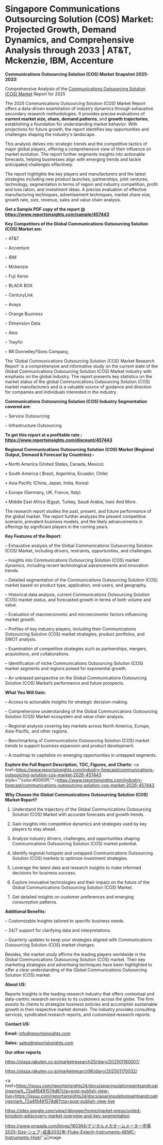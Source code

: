 # Singapore Communications Outsourcing Solution  (COS) Market: Projected Growth, Demand Dynamics, and Comprehensive Analysis through 2033 | AT&T, Mckenzie, IBM, Accenture

<strong>Communications Outsourcing Solution  (COS) Market Snapshot 2025-2033:</strong>

Comprehensive Analysis of the <a href=https://www.reportsinsights.com/sample/457443>Communications Outsourcing Solution  (COS) Market</a> Report for 2025

The 2025 Communications Outsourcing Solution  (COS) Market Report offers a data-driven examination of industry dynamics through exhaustive secondary research methodologies. It provides precise evaluations of <strong>current market size, share, demand patterns</strong>, and <strong>growth trajectories</strong>, establishing a foundation for understanding market behavior. With projections for future growth, the report identifies key opportunities and challenges shaping the industry's landscape.

This analysis delves into strategic trends and the competitive tactics of major global players, offering a comprehensive view of their influence on market evolution. The report further segments insights into actionable forecasts, helping businesses align with emerging trends and tackle anticipated challenges effectively.

The report highlights the key players and manufacturers and the latest strategies including new product launches, partnerships, joint ventures, technology, segmentation in terms of region and industry competition, profit and loss ration, and investment ideas. A precise evaluation of effective manufacturing techniques, advertisement techniques, market share size, growth rate, size, revenue, sales and value chain analysis.

<strong>Get a Sample PDF copy of the report @ <a href=https://www.reportsinsights.com/sample/457443 style=color:#0000ff;>https://www.reportsinsights.com/sample/457443</a></strong>

<strong>Key Competitors of the Global Communications Outsourcing Solution  (COS) Market are:</strong>

‣ AT&T

‣ Accenture

‣ IBM

‣ Mckenzie

‣ Fuji Xerox

‣ BLACK BOX

‣ CenturyLink

‣ Avaya

‣ Orange Business

‣ Dimension Data

‣ Atos

‣ Treyfin

‣ RR Donnelley?Sons Company,

The ‘Global Communications Outsourcing Solution  (COS) Market Research Report’ is a comprehensive and informative study on the current state of the Global Communications Outsourcing Solution  (COS) Market industry with emphasis on the global industry. The report presents key statistics on the market status of the global Communications Outsourcing Solution  (COS) market manufacturers and is a valuable source of guidance and direction for companies and individuals interested in the industry.

<strong>Communications Outsourcing Solution  (COS) Industry Segmentation covered are:</strong>

‣ Service Outsourcing

‣ Infrastructure Outsourcing

<strong>To get this report at a profitable rate.: <a href=https://www.reportsinsights.com/discount/457443 style=color:#0000ff;>https://www.reportsinsights.com/discount/457443</a></strong>

<strong>Regional Communications Outsourcing Solution  (COS) Market (Regional Output, Demand &amp; Forecast by Countries):-</strong>

• North America (United States, Canada, Mexico)

• South America ( Brazil, Argentina, Ecuador, Chile)

• Asia Pacific (China, Japan, India, Korea)

• Europe (Germany, UK, France, Italy)

• Middle East Africa (Egypt, Turkey, Saudi Arabia, Iran) And More.

The research report studies the past, present, and future performance of the global market. The report further analyzes the present competitive scenario, prevalent business models, and the likely advancements in offerings by significant players in the coming years.

<strong>Key Features of the Report:</strong>

– Exhaustive analysis of the Global Communications Outsourcing Solution  (COS) Market, including drivers, restraints, opportunities, and challenges.

– Insights into Communications Outsourcing Solution  (COS) market dynamics, including recent technological advancements and innovation trends.

– Detailed segmentation of the Communications Outsourcing Solution  (COS) market based on product type, application, end-users, and geography.

– Historical data analysis, current Communications Outsourcing Solution  (COS) market status, and forecasted growth in terms of both volume and value.

– Evaluation of macroeconomic and microeconomic factors influencing market growth.

– Profiles of key industry players, including their Communications Outsourcing Solution  (COS) market strategies, product portfolios, and SWOT analysis.

– Examination of competitive strategies such as partnerships, mergers, acquisitions, and collaborations.

– Identification of niche Communications Outsourcing Solution  (COS) market segments and regions poised for exponential growth.

– An unbiased perspective on the Global Communications Outsourcing Solution  (COS) Market’s performance and future prospects.

<strong>What You Will Gain:</strong>

– Access to actionable insights for strategic decision-making.

– Comprehensive understanding of the Global Communications Outsourcing Solution  (COS) Market ecosystem and value chain analysis.

– Regional analysis covering key markets across North America, Europe, Asia-Pacific, and other regions.

– Benchmarking of Communications Outsourcing Solution  (COS) market trends to support business expansion and product development.

– A roadmap to capitalize on emerging opportunities in untapped segments.

<strong>Explore the Full Report Description, TOC, Figures, and Charts:</strong>
<a href=https://www.reportsinsights.com/industry-forecast/communications-outsourcing-solution-cos-market-2026-457443 style=""color:#0000ff;"">https://www.reportsinsights.com/industry-forecast/communications-outsourcing-solution-cos-market-2026-457443</a>

<strong>Why Choose the Global Communications Outsourcing Solution  (COS) Market Report?</strong>

1. Understand the trajectory of the Global Communications Outsourcing Solution  (COS) Market with accurate forecasts and growth trends.

2. Gain insights into competitive dynamics and strategies used by key players to stay ahead.

3. Analyze industry drivers, challenges, and opportunities shaping Communications Outsourcing Solution  (COS) market potential.

4. Identify regional hotspots and untapped Communications Outsourcing Solution  (COS) markets to optimize investment strategies.

5. Leverage the latest data and research insights to make informed decisions for business success.

6. Explore innovative technologies and their impact on the future of the Global Communications Outsourcing Solution  (COS) Market.

7. Get detailed insights on customer preferences and emerging consumption patterns.

<strong>Additional Benefits:</strong>

– Customizable insights tailored to specific business needs.

– 24/7 support for clarifying data and interpretations.

– Quarterly updates to keep your strategies aligned with Communications Outsourcing Solution  (COS) market changes.

Besides, the market study affirms the leading players worldwide in the Global Communications Outsourcing Solution  (COS) market. Their key marketing strategies and advertising techniques have been highlighted to offer a clear understanding of the Global Communications Outsourcing Solution  (COS) market.

<strong><strong>About US</strong>:</strong>

Reports Insights is the leading research industry that offers contextual and data-centric research services to its customers across the globe. The firm assists its clients to strategize business policies and accomplish sustainable growth in their respective market domain. The industry provides consulting services, syndicated research reports, and customized research reports.

<strong>Contact US:</strong>

<p class=><b>Email:</b> <a href=mailto:info@reportsinsights.com>info@reportsinsights.com</a></p>
<p class=><b>Sales:</b> <a href=mailto:sales@reportsinsights.com>sales@reportsinsights.com</a></p>

<strong>Our other reports</strong>

<a href=https://plaza.rakuten.co.jp/marketresearch25/diary/202501160007/>https://plaza.rakuten.co.jp/marketresearch25/diary/202501160007/</a>

<a href=https://plaza.rakuten.co.jp/marketresarch96/diary/202501170032/>https://plaza.rakuten.co.jp/marketresarch96/diary/202501170032/</a>

<a href=https://issuu.com/reportsinsights24/docs/apacinsulationpaintsandcoatingsmark_72a4f6491574d6?cta=post-publish-view-live>https://issuu.com/reportsinsights24/docs/apacinsulationpaintsandcoatingsmark_72a4f6491574d6?cta=post-publish-view-live</a>

<a href=https://sites.google.com/view/riblogger/home/market-press/united-kingdom-ediscovery-market-overview-and-key-segmentation>https://sites.google.com/view/riblogger/home/market-press/united-kingdom-ediscovery-market-overview-and-key-segmentation</a>

<a href=https://www.omaada.com/blogs/160364/デジタルメガオームメーター市場2025-Size-シェア-成長2032年-Fluke-Extech-Instruments-AEMC-Instruments-Hioki>https://www.omaada.com/blogs/160364/デジタルメガオームメーター市場2025-Size-シェア-成長2032年-Fluke-Extech-Instruments-AEMC-Instruments-Hioki</a>"
![image](https://github.com/user-attachments/assets/debcb9ae-9692-4790-a0b7-036f0baf6f2c)
